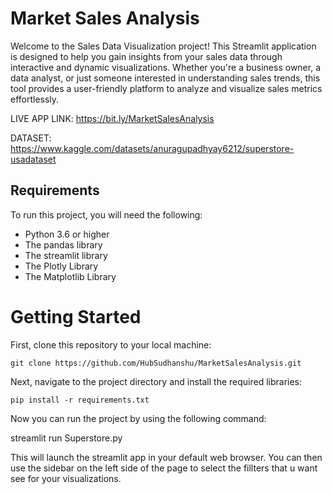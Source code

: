 # Market Sales Analysis
Welcome to the Sales Data Visualization project! This Streamlit application is designed to help you gain insights from your sales data through interactive and dynamic visualizations. Whether you're a business owner, a data analyst, or just someone interested in understanding sales trends, this tool provides a user-friendly platform to analyze and visualize sales metrics effortlessly.

LIVE APP LINK: https://bit.ly/MarketSalesAnalysis

DATASET: https://www.kaggle.com/datasets/anuragupadhyay6212/superstore-usadataset

## Requirements

To run this project, you will need the following:
- Python 3.6 or higher
- The pandas library
- The streamlit library
- The Plotly Library
- The Matplotlib Library

# Getting Started

First, clone this repository to your local machine:

    git clone https://github.com/HubSudhanshu/MarketSalesAnalysis.git

Next, navigate to the project directory and install the required libraries:

    pip install -r requirements.txt

Now you can run the project by using the following command:

streamlit run Superstore.py

This will launch the streamlit app in your default web browser. You can then use the sidebar on the left side of the page to select the fillters that u want see for your visualizations.
